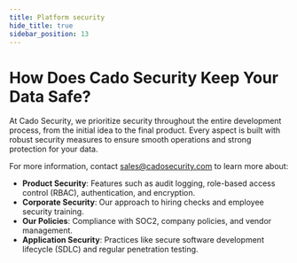 ```yaml
---
title: Platform security
hide_title: true
sidebar_position: 13
---
```


# How Does Cado Security Keep Your Data Safe?

At Cado Security, we prioritize security throughout the entire development process, from the initial idea to the final product. Every aspect is built with robust security measures to ensure smooth operations and strong protection for your data.

For more information, contact sales@cadosecurity.com to learn more about:

- **Product Security**: Features such as audit logging, role-based access control (RBAC), authentication, and encryption.
- **Corporate Security**: Our approach to hiring checks and employee security training.
- **Our Policies**: Compliance with SOC2, company policies, and vendor management.
- **Application Security**: Practices like secure software development lifecycle (SDLC) and regular penetration testing.